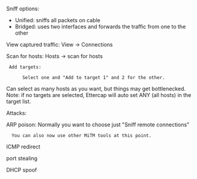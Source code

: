 
Sniff options: 
 
  - Unified: sniffs all packets on cable
  - Bridged: uses two interfaces and forwards the traffic from one to the other
  
  
  View captured traffic: View -> Connections
  
  
  Scan for hosts: Hosts -> scan for hosts
  
     Add targets: 
     
          Select one and "Add to target 1" and 2 for the other.
          
   Can select as many hosts as you want, but things may get bottlenecked.
   Note: if no targets are selected, Ettercap will auto set ANY (all hosts) in the target list. 
   
   
   
   
   Attacks: 
   
   ARP poison: Normally you want to choose just "Sniff remote connections"
     
      You can also now use other MiTM tools at this point.
   
   ICMP redirect 
   
   port stealing 
   
   DHCP spoof
   
  

